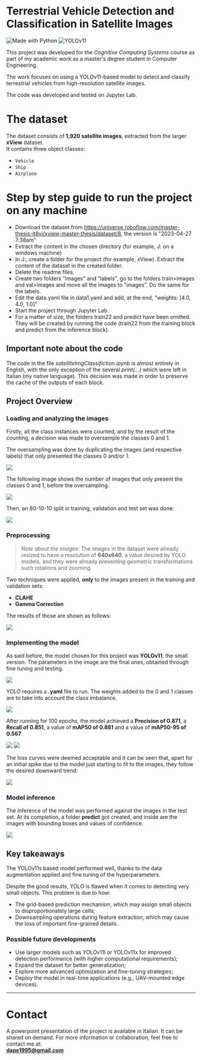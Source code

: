 # Terrestrial Vehicle Detection and Classification in Satellite Images

![Made with Python](https://img.shields.io/badge/Made%20with-Python-blue)
![YOLOv11](https://img.shields.io/badge/YOLOv11-Model-red)


This project was developed for the *Cognitive Computing Systems* course as part of my academic work as a master's degree student in Computer Engineering.

The work focuses on using a YOLOv11-based model to detect and classify terrestrial vehicles from high-resolution satellite images.

The code was developed and tested on Jupyter Lab.

# The dataset
The dataset consists of **1,920 satellite images**, extracted from the larger **xView** dataset.  
It contains three object classes:
- `Vehicle`
- `Ship`
- `Airplane`

# Step by step guide to run the project on any machine

  - Download the dataset from https://universe.roboflow.com/master-thesis-it8vi/xview-master-thesis/dataset/8, the version is "2023-04-27 7:38am"
  - Extract the content in the chosen directory (for example, J: on a windows machine)
  - In J:, create a folder for the project (for example, xView). Extract the content of the dataset in the created folder.
  - Delete the readme files.
  - Create two folders "images" and "labels", go to the folders train>images and val>images and move all the images to "images". Do the same for the labels.
  - Edit the data.yaml file in data1.yaml and add, at the end, "weights: [4.0, 4.0, 1.0]"
  - Start the project through Jupyter Lab.
  - For a matter of size, the folders train22 and predict have been omitted. They will be created by running the code (train22 from the training block and predict from the inference block).


## Important note about the code

The code in the file *satelliteImgClassifiction.ipynb* is almost entirely in English, with the only exception of the several *print(...)* which were left in Italian (my native language). This decision was made in order to preserve the cache of the outputs of each block.

## Project Overview


### Loading and analyzing the images
Firstly, all the class instances were counted, and by the result of the counting, a decision was made to oversample the classes 0 and 1.

The oversampling was done by duplicating the images (and respective labels) that only presented the classes 0 and/or 1.

![](assets/1classcount.png)

The following image shows the number of images that only present the classes 0 and 1, before the oversampling.

![](assets/2numimg0and1.png)

Then, an 80-10-10 split in training, validation and test set was done:

![](assets/3trainvaltestsplit.png)

### Preprocessing

> *Note about the images*: The images in the dataset were already resized to have a resolution of **640x640**, a value desired by YOLO models, and they were already presenting geometric transformations such rotations and zooming.


Two techniques were applied, **only** to the images present in the training and validation sets:

  - **CLAHE**
  - **Gamma Correction**

The results of those are shown as follows:

![](assets/4imgpreandafterprocessing.png)


### Implementing the model

As said before, the model chosen for this project was **YOLOv11**, the small version. The parameters in the image are the final ones, obtained through fine tuning and testing.

![](assets/5model.png)

YOLO requires a **.yaml** file to run. The weights added to the 0 and 1 classes are to take into account the class imbalance.

![](assets/6data.png)

After running for 100 epochs, the model achieved a **Precision of 0.871**, a **Recall of 0.851**, a value of **mAP50 of 0.881** and a value of **mAP50-95 of 0.567**.

![](assets/7results.png) ![](assets/8metricsintime.png)

The loss curves were deemed acceptable and it can be seen that, apart for an initial spike due to the model just starting to fit to the images, they follow the desired downward trend:

![](assets/9trainvalloss.png)

### Model inference

The inference of the model was performed against the images in the test set. At its completion, a folder **predict** got created, and inside are the images with bounding boxes and values of confidence.

![](assets/10imgBB.png)


## Key takeaways

The YOLOv11s based model performed well, thanks to the data augmentation applied and fine tuning of the hyperparameters.

Despite the good results, YOLO is flawed when it comes to detecting very small objects. 
This problem is due to how:
  - The grid-based prediction mechanism, which may assign small objects to disproportionately large cells;
  - Downsampling operations during feature extraction, which may cause the loss of important fine-grained details.

### Possible future developments

  - Use larger models such as YOLOv11l or YOLOv11x for improved detection performance (with higher computational requirements);
  - Expand the dataset for better generalization;
  - Explore more advanced optimization and fine-tuning strategies;
  - Deploy the model in real-time applications (e.g., UAV-mounted edge devices).




---

# Contact

A powerpoint presentation of the project is available in Italian. It can be shared on demand.
For more information or collaboration, feel free to contact me at:  
**dape1995@gmail.com**

